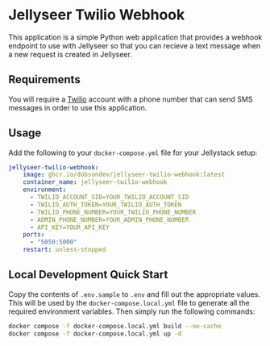 # Jellyseer Twilio Webhook

This application is a simple Python web application that provides a webhook endpoint to use with Jellyseer so that you can recieve a text message when a new request is created in Jellyseer.

## Requirements

You will require a [Twilio](https://login.twilio.com/u/signup) account with a phone number that can send SMS messages in order to use this application.

## Usage

Add the following to your `docker-compose.yml` file for your Jellystack setup:

```yaml
jellyseer-twilio-webhook:
    image: ghcr.io/dobsondev/jellyseer-twilio-webhook:latest
    container_name: jellyseer-twilio-webhook
    environment:
      - TWILIO_ACCOUNT_SID=YOUR_TWILIO_ACCOUNT_SID
      - TWILIO_AUTH_TOKEN=YOUR_TWILIO_AUTH_TOKEN
      - TWILIO_PHONE_NUMBER=YOUR_TWILIO_PHONE_NUMBER
      - ADMIN_PHONE_NUMBER=YOUR_ADMIN_PHONE_NUMBER
      - API_KEY=YOUR_API_KEY
    ports:
      - "5050:5000"
    restart: unless-stopped
```

## Local Development Quick Start

Copy the contents of `.env.sample` to `.env` and fill out the appropriate values. This will be used by the `docker-compose.local.yml` file to generate all the required environment variables. Then simply run the following commands:

```bash
docker compose -f docker-compose.local.yml build --no-cache
docker compose -f docker-compose.local.yml up -d
```